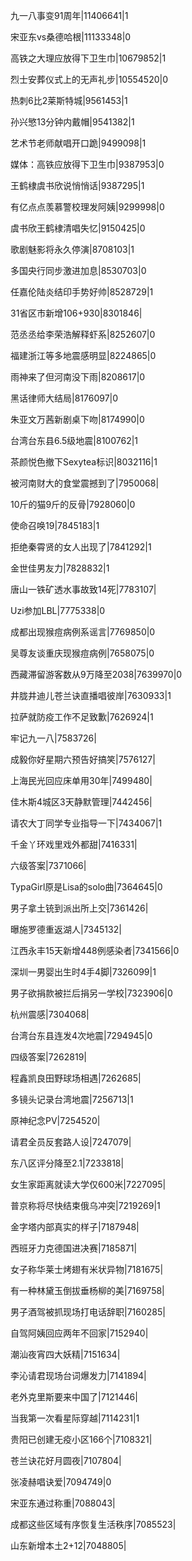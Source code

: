 九一八事变91周年|11406641|1

宋亚东vs桑德哈根|11133348|0

高铁之大理应放得下卫生巾|10679852|1

烈士安葬仪式上的无声礼步|10554520|0

热刺6比2莱斯特城|9561453|1

孙兴慜13分钟内戴帽|9541382|1

艺术节老师献唱开口跪|9499098|1

媒体：高铁应放得下卫生巾|9387953|0

王鹤棣虞书欣说悄悄话|9387295|1

有亿点点羡慕警校理发阿姨|9299998|0

虞书欣王鹤棣清唱失忆|9150425|0

歌剧魅影将永久停演|8708103|1

多国央行同步激进加息|8530703|0

任嘉伦陆炎结印手势好帅|8528729|1

31省区市新增106+930|8301846|

范丞丞给李荣浩解释虾系|8252607|0

福建浙江等多地震感明显|8224865|0

雨神来了但河南没下雨|8208617|0

黑话律师大结局|8176097|0

朱亚文万茜新剧桌下吻|8174990|0

台湾台东县6.5级地震|8100762|1

茶颜悦色撤下Sexytea标识|8032116|1

被河南财大的食堂震撼到了|7950068|

10斤的猫9斤的反骨|7928060|0

使命召唤19|7845183|1

拒绝秦霄贤的女人出现了|7841292|1

金世佳男友力|7828832|1

唐山一铁矿透水事故致14死|7783107|

Uzi参加LBL|7775338|0

成都出现猴痘病例系谣言|7769850|0

吴尊友谈重庆现猴痘病例|7658075|0

西藏滞留游客数从9万降至2038|7639970|0

井胧井迪儿苍兰诀直播唱彼岸|7630933|1

拉萨就防疫工作不足致歉|7626924|1

牢记九一八|7583726|

成毅你好星期六预告好搞笑|7576127|

上海民光回应床单用30年|7499480|

佳木斯4城区3天静默管理|7442456|

请农大丁同学专业指导一下|7434067|1

千金丫环戏里戏外都甜|7416331|

六级答案|7371066|

TypaGirl原是Lisa的solo曲|7364645|0

男子拿土铳到派出所上交|7361426|

曝施罗德重返湖人|7345132|

江西永丰15天新增448例感染者|7341566|0

深圳一男婴出生时4手4脚|7326099|1

男子欲捐款被拦后捐另一学校|7323906|0

杭州震感|7304068|

台湾台东县连发4次地震|7294945|0

四级答案|7262819|

程鑫凯良田野球场相遇|7262685|

多镜头记录台湾地震|7256713|1

原神纪念PV|7254520|

请君全员反套路人设|7247079|

东八区评分降至2.1|7233818|

女生家距离就读大学仅600米|7227095|

普京称将尽快结束俄乌冲突|7219269|1

金字塔内部真实的样子|7187948|

西班牙力克德国进决赛|7185871|

女子称华莱士烤翅有米状异物|7181675|

有一种林黛玉倒拔垂杨柳的美|7169758|

男子酒驾被抓现场打电话辞职|7160285|

自驾阿姨回应两年不回家|7152940|

潮汕夜宵四大妖精|7151634|

李沁请君现场台词爆发力|7141894|

老外克里斯要来中国了|7121446|

当我第一次看星际穿越|7114231|1

贵阳已创建无疫小区166个|7108321|

苍兰诀花好月圆夜|7107804|

张凌赫唱诀爱|7094749|0

宋亚东通过称重|7088043|

成都这些区域有序恢复生活秩序|7085523|

山东新增本土2+12|7048805|

